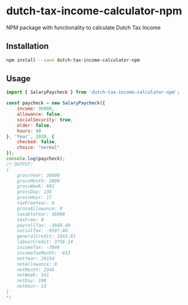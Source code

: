 # dutch-tax-income-calculator-npm
NPM package with functionality to calculate Dutch Tax Income

## Installation

```bash
npm install --save dutch-tax-income-calculator-npm
```

## Usage

```javascript
import { SalaryPaycheck } from 'dutch-tax-income-calculator-npm';

const paycheck = new SalaryPaycheck({
    income: 36000,
    allowance: false,
    socialSecurity: true,
    older: false,
    hours: 40
}, 'Year', 2020, {
    checked: false,
    choice: "normal"
});
console.log(paycheck);
/* OUTPUT:
{
    grossYear: 36000
    grossMonth: 3000
    grossWeek: 692
    grossDay: 138
    grossHour: 17
    taxFreeYear: 0
    grossAllowance: 0
    taxableYear: 36000
    taxFree: 0
    payrollTax: -3848.40
    socialTax: -9597.86
    generalCredit: 1843.81
    labourCredit: 3756.14
    incomeTax: -7846
    incomeTaxMonth: -653
    netYear: 28154
    netAllowance: 0
    netMonth: 2346
    netWeek: 541
    netDay: 108
    netHour: 13
}
*/
```
